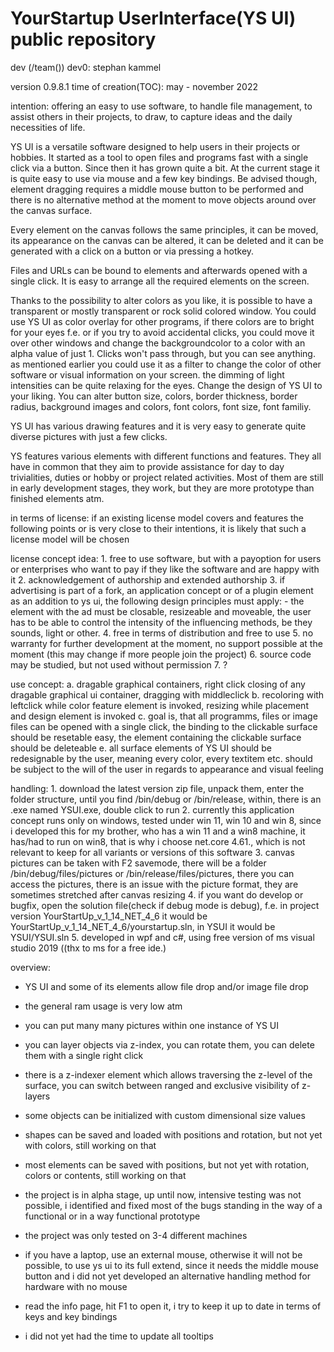 # YourStartup UserInterface(YS UI) public repository

dev (/team())
dev0: stephan kammel

version 0.9.8.1
time of creation(TOC): may - november 2022

intention:
offering an easy to use software,
 to handle file management,
 to assist others in their projects,
 to draw,
 to capture ideas and the daily necessities of life.

YS UI is a versatile software designed to help users in their projects or hobbies.
It started as a tool to open files and programs fast with a single click via a button.
Since then it has grown quite a bit.
At the current stage it is quite easy to use via mouse and a few key bindings.
   Be advised though, element dragging requires a middle mouse button to be performed and
   there is no alternative method at the moment to move objects around over the canvas
   surface. 
   
Every element on the canvas follows the same principles, it can be moved, its appearance
on the canvas can be altered, it can be deleted and it can be generated with a click
on a button or via pressing a hotkey.

Files and URLs can be bound to elements and afterwards opened with a single click.
It is easy to arrange all the required elements on the screen.

Thanks to the possibility to alter colors as you like, it is possible to have a transparent
or mostly transparent or rock solid colored window. You could use YS UI as color overlay
for other programs, if there colors are to bright for your eyes f.e. or if you try to avoid
accidental clicks, you could move it over other windows and change the backgroundcolor to
a color with an alpha value of just 1. Clicks won't pass through, but you can see anything.
as mentioned earlier you could use it as a filter to change the color of other software or
visual information on your screen. the dimming of light intensities can be quite relaxing
for the eyes.
Change the design of YS UI to your liking. You can alter button size, colors, border thickness,
border radius, background images and colors, font colors, font size, font familiy. 

YS UI has various drawing features and it is very easy to generate quite diverse pictures
with just a few clicks.

YS features various elements with different functions and features. They all have in
common that they aim to provide assistance for day to day trivialities, duties or hobby
or project related activities. Most of them are still in early development stages, they
work, but they are more prototype than finished elements atm.


in terms of license: if an existing license model covers and features the following points
or is very close to their intentions, it is likely that such a license model will be chosen

license concept idea:
1.
free to use software, but with a payoption for users or enterprises who want to pay if they
like the software and are happy with it
2.
acknowledgement of authorship and extended authorship
3.
if advertising is part of a fork, an application concept or of a plugin element as an addition to ys ui,
the following design principles must apply: - the element with the ad must be closable, resizeable and
moveable, the user has to be able to control the intensity of the influencing methods, be they sounds, light
or other.
4.
free in terms of distribution and free to use
5.
no warranty for further development at the moment, no support possible at the moment (this may change if more people join the project)
6. source code may be studied, but not used without permission
7. ?


use concept:
a.
dragable graphical containers, right click closing of any dragable graphical ui container, dragging with middleclick
b.
recoloring with leftclick while color feature element is invoked, resizing while placement and design element is invoked
c.
goal is, that all programms, files or image files can be opened with a single click, the binding to the clickable surface
should be resetable easy, the element containing the clickable surface should be deleteable
e.
all surface elements of YS UI should be redesignable by the user, meaning every color, every textitem etc. should be subject
to the will of the user in regards to appearance and visual feeling


handling:
1.
download the latest version zip file, unpack them, enter the folder structure, until you find /bin/debug or /bin/release, 
 within, there is an .exe named YSUI.exe, double click to run
2.
currently this application concept runs only on windows, tested under win 11, win 10 and win 8, since i developed this for
my brother, who has a win 11 and a win8 machine, it has/had to run on win8, that is why i choose net.core 4.61., which is
not relevant to keep for all variants or versions of this software
3.
canvas pictures can be taken with F2 savemode, there will be a folder /bin/debug/files/pictures or /bin/release/files/pictures,
there you can access the pictures, there is an issue with the picture format, they are sometimes stretched after canvas resizing
4.
if you want do develop or bugfix, open the solution file(check if debug mode is debug), f.e. in project version
YourStartUp_v_1_14_NET_4_6 it would be YourStartUp_v_1_14_NET_4_6/yourstartup.sln, in YSUI it would be YSUI/YSUI.sln
5.
developed in wpf and c#, using free version of ms visual studio 2019 ((thx to ms for a free ide.)


overview:
- YS UI and some of its elements allow file drop and/or image file drop
- the general ram usage is very low atm
- you can put many many pictures within one instance of YS UI
- you can layer objects via z-index, you can rotate them, you can delete them with a single right click
- there is a z-indexer element which allows traversing the z-level of the surface, you can switch between
  ranged and exclusive visibility of z-layers
- some objects can be initialized with custom dimensional size values
- shapes can be saved and loaded with positions and rotation, but not yet with colors, still working on that
- most elements can be saved with positions, but not yet with rotation, colors or contents, still working on that


- the project is in alpha stage, up until now, intensive testing was not possible, i identified and
fixed most of the bugs standing in the way of a functional or in a way functional prototype
- the project was only tested on 3-4 different machines
- if you have a laptop, use an external mouse, otherwise it will not be possible, to use ys ui to its full extend,
since it needs the middle mouse button and i did not yet developed an alternative handling method for hardware with
no mouse
- read the info page, hit F1 to open it, i try to keep it up to date in terms of keys and key bindings
- i did not yet had the time to update all tooltips
